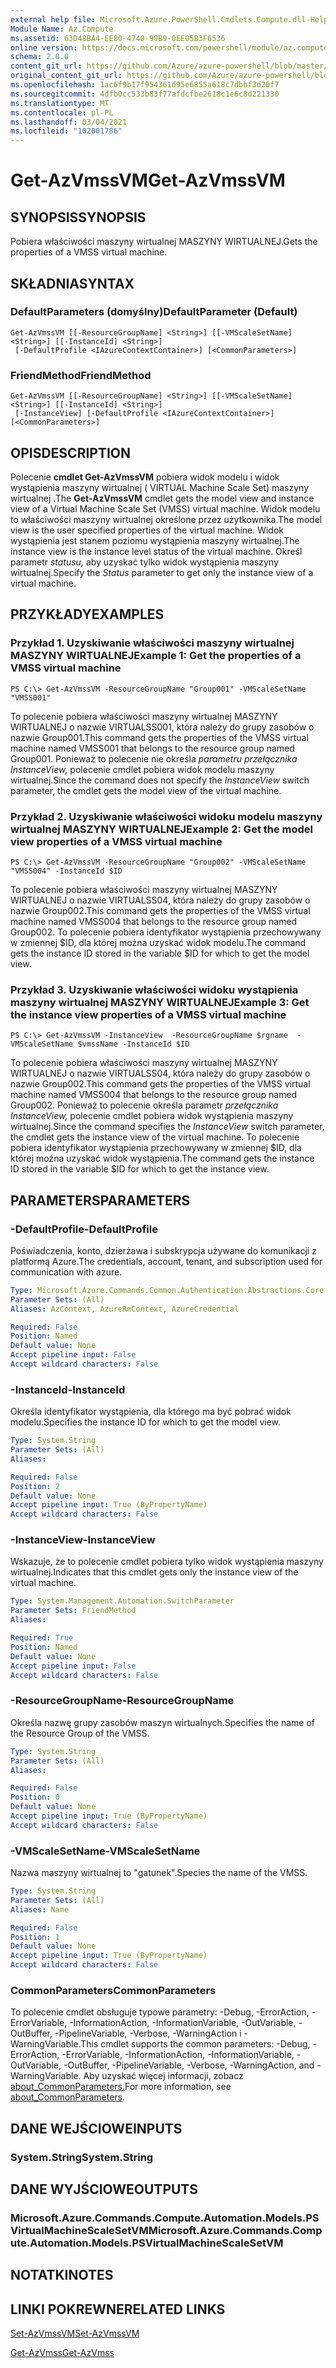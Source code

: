 ```yaml
---
external help file: Microsoft.Azure.PowerShell.Cmdlets.Compute.dll-Help.xml
Module Name: Az.Compute
ms.assetid: 63D48BA4-EE80-4740-90B9-0EE05B3F6536
online version: https://docs.microsoft.com/powershell/module/az.compute/get-azvmssvm
schema: 2.0.0
content_git_url: https://github.com/Azure/azure-powershell/blob/master/src/Compute/Compute/help/Get-AzVmssVM.md
original_content_git_url: https://github.com/Azure/azure-powershell/blob/master/src/Compute/Compute/help/Get-AzVmssVM.md
ms.openlocfilehash: 1ac6f9b17f954361d95e6855a618c7dbbf3d20f7
ms.sourcegitcommit: 4dfb0cc533b83f77afdcfbe2618c1e6c8d221330
ms.translationtype: MT
ms.contentlocale: pl-PL
ms.lasthandoff: 03/04/2021
ms.locfileid: "102001786"
---
```

# <span data-ttu-id="b94db-101">Get-AzVmssVM</span><span class="sxs-lookup"><span data-stu-id="b94db-101">Get-AzVmssVM</span></span>

## <span data-ttu-id="b94db-102">SYNOPSIS</span><span class="sxs-lookup"><span data-stu-id="b94db-102">SYNOPSIS</span></span>
<span data-ttu-id="b94db-103">Pobiera właściwości maszyny wirtualnej MASZYNY WIRTUALNEJ.</span><span class="sxs-lookup"><span data-stu-id="b94db-103">Gets the properties of a VMSS virtual machine.</span></span>

## <span data-ttu-id="b94db-104">SKŁADNIA</span><span class="sxs-lookup"><span data-stu-id="b94db-104">SYNTAX</span></span>

### <span data-ttu-id="b94db-105">DefaultParameters (domyślny)</span><span class="sxs-lookup"><span data-stu-id="b94db-105">DefaultParameter (Default)</span></span>
```
Get-AzVmssVM [[-ResourceGroupName] <String>] [[-VMScaleSetName] <String>] [[-InstanceId] <String>]
 [-DefaultProfile <IAzureContextContainer>] [<CommonParameters>]
```

### <span data-ttu-id="b94db-106">FriendMethod</span><span class="sxs-lookup"><span data-stu-id="b94db-106">FriendMethod</span></span>
```
Get-AzVmssVM [[-ResourceGroupName] <String>] [[-VMScaleSetName] <String>] [[-InstanceId] <String>]
 [-InstanceView] [-DefaultProfile <IAzureContextContainer>] [<CommonParameters>]
```

## <span data-ttu-id="b94db-107">OPIS</span><span class="sxs-lookup"><span data-stu-id="b94db-107">DESCRIPTION</span></span>
<span data-ttu-id="b94db-108">Polecenie **cmdlet Get-AzVmssVM** pobiera widok modelu i widok wystąpienia maszyny wirtualnej ( VIRTUAL Machine Scale Set) maszyny wirtualnej .</span><span class="sxs-lookup"><span data-stu-id="b94db-108">The **Get-AzVmssVM** cmdlet gets the model view and instance view of a Virtual Machine Scale Set (VMSS) virtual machine.</span></span>
<span data-ttu-id="b94db-109">Widok modelu to właściwości maszyny wirtualnej określone przez użytkownika.</span><span class="sxs-lookup"><span data-stu-id="b94db-109">The model view is the user specified properties of the virtual machine.</span></span>
<span data-ttu-id="b94db-110">Widok wystąpienia jest stanem poziomu wystąpienia maszyny wirtualnej.</span><span class="sxs-lookup"><span data-stu-id="b94db-110">The instance view is the instance level status of the virtual machine.</span></span>
<span data-ttu-id="b94db-111">Określ parametr *statusu,* aby uzyskać tylko widok wystąpienia maszyny wirtualnej.</span><span class="sxs-lookup"><span data-stu-id="b94db-111">Specify the *Status* parameter to get only the instance view of a virtual machine.</span></span>

## <span data-ttu-id="b94db-112">PRZYKŁADY</span><span class="sxs-lookup"><span data-stu-id="b94db-112">EXAMPLES</span></span>

### <span data-ttu-id="b94db-113">Przykład 1. Uzyskiwanie właściwości maszyny wirtualnej MASZYNY WIRTUALNEJ</span><span class="sxs-lookup"><span data-stu-id="b94db-113">Example 1: Get the properties of a VMSS virtual machine</span></span>
```
PS C:\> Get-AzVmssVM -ResourceGroupName "Group001" -VMScaleSetName "VMSS001"
```

<span data-ttu-id="b94db-114">To polecenie pobiera właściwości maszyny wirtualnej MASZYNY WIRTUALNEJ o nazwie VIRTUALSS001, która należy do grupy zasobów o nazwie Group001.</span><span class="sxs-lookup"><span data-stu-id="b94db-114">This command gets the properties of the VMSS virtual machine named VMSS001 that belongs to the resource group named Group001.</span></span>
<span data-ttu-id="b94db-115">Ponieważ to polecenie nie określa *parametru przełącznika InstanceView,* polecenie cmdlet pobiera widok modelu maszyny wirtualnej.</span><span class="sxs-lookup"><span data-stu-id="b94db-115">Since the command does not specify the *InstanceView* switch parameter, the cmdlet gets the model view of the virtual machine.</span></span>

### <span data-ttu-id="b94db-116">Przykład 2. Uzyskiwanie właściwości widoku modelu maszyny wirtualnej MASZYNY WIRTUALNEJ</span><span class="sxs-lookup"><span data-stu-id="b94db-116">Example 2: Get the model view properties of a VMSS virtual machine</span></span>
```
PS C:\> Get-AzVmssVM -ResourceGroupName "Group002" -VMScaleSetName "VMSS004" -InstanceId $ID
```

<span data-ttu-id="b94db-117">To polecenie pobiera właściwości maszyny wirtualnej MASZYNY WIRTUALNEJ o nazwie VIRTUALSS04, która należy do grupy zasobów o nazwie Group002.</span><span class="sxs-lookup"><span data-stu-id="b94db-117">This command gets the properties of the VMSS virtual machine named VMSS004 that belongs to the resource group named Group002.</span></span>
<span data-ttu-id="b94db-118">To polecenie pobiera identyfikator wystąpienia przechowywany w zmiennej $ID, dla której można uzyskać widok modelu.</span><span class="sxs-lookup"><span data-stu-id="b94db-118">The command gets the instance ID stored in the variable $ID for which to get the model view.</span></span>

### <span data-ttu-id="b94db-119">Przykład 3. Uzyskiwanie właściwości widoku wystąpienia maszyny wirtualnej MASZYNY WIRTUALNEJ</span><span class="sxs-lookup"><span data-stu-id="b94db-119">Example 3: Get the instance view properties of a VMSS virtual machine</span></span>
```
PS C:\> Get-AzVmssVM -InstanceView  -ResourceGroupName $rgname  -VMScaleSetName $vmssName -InstanceId $ID
```

<span data-ttu-id="b94db-120">To polecenie pobiera właściwości maszyny wirtualnej MASZYNY WIRTUALNEJ o nazwie VIRTUALSS04, która należy do grupy zasobów o nazwie Group002.</span><span class="sxs-lookup"><span data-stu-id="b94db-120">This command gets the properties of the VMSS virtual machine named VMSS004 that belongs to the resource group named Group002.</span></span>
<span data-ttu-id="b94db-121">Ponieważ to polecenie określa parametr *przełącznika InstanceView,* polecenie cmdlet pobiera widok wystąpienia maszyny wirtualnej.</span><span class="sxs-lookup"><span data-stu-id="b94db-121">Since the command specifies the *InstanceView* switch parameter, the cmdlet gets the instance view of the virtual machine.</span></span>
<span data-ttu-id="b94db-122">To polecenie pobiera identyfikator wystąpienia przechowywany w zmiennej $ID, dla której można uzyskać widok wystąpienia.</span><span class="sxs-lookup"><span data-stu-id="b94db-122">The command gets the instance ID stored in the variable $ID for which to get the instance view.</span></span>

## <span data-ttu-id="b94db-123">PARAMETERS</span><span class="sxs-lookup"><span data-stu-id="b94db-123">PARAMETERS</span></span>

### <span data-ttu-id="b94db-124">-DefaultProfile</span><span class="sxs-lookup"><span data-stu-id="b94db-124">-DefaultProfile</span></span>
<span data-ttu-id="b94db-125">Poświadczenia, konto, dzierżawa i subskrypcja używane do komunikacji z platformą Azure.</span><span class="sxs-lookup"><span data-stu-id="b94db-125">The credentials, account, tenant, and subscription used for communication with azure.</span></span>

```yaml
Type: Microsoft.Azure.Commands.Common.Authentication.Abstractions.Core.IAzureContextContainer
Parameter Sets: (All)
Aliases: AzContext, AzureRmContext, AzureCredential

Required: False
Position: Named
Default value: None
Accept pipeline input: False
Accept wildcard characters: False
```

### <span data-ttu-id="b94db-126">-InstanceId</span><span class="sxs-lookup"><span data-stu-id="b94db-126">-InstanceId</span></span>
<span data-ttu-id="b94db-127">Określa identyfikator wystąpienia, dla którego ma być pobrać widok modelu.</span><span class="sxs-lookup"><span data-stu-id="b94db-127">Specifies the instance ID for which to get the model view.</span></span>

```yaml
Type: System.String
Parameter Sets: (All)
Aliases:

Required: False
Position: 2
Default value: None
Accept pipeline input: True (ByPropertyName)
Accept wildcard characters: False
```

### <span data-ttu-id="b94db-128">-InstanceView</span><span class="sxs-lookup"><span data-stu-id="b94db-128">-InstanceView</span></span>
<span data-ttu-id="b94db-129">Wskazuje, że to polecenie cmdlet pobiera tylko widok wystąpienia maszyny wirtualnej.</span><span class="sxs-lookup"><span data-stu-id="b94db-129">Indicates that this cmdlet gets only the instance view of the virtual machine.</span></span>

```yaml
Type: System.Management.Automation.SwitchParameter
Parameter Sets: FriendMethod
Aliases:

Required: True
Position: Named
Default value: None
Accept pipeline input: False
Accept wildcard characters: False
```

### <span data-ttu-id="b94db-130">-ResourceGroupName</span><span class="sxs-lookup"><span data-stu-id="b94db-130">-ResourceGroupName</span></span>
<span data-ttu-id="b94db-131">Określa nazwę grupy zasobów maszyn wirtualnych.</span><span class="sxs-lookup"><span data-stu-id="b94db-131">Specifies the name of the Resource Group of the VMSS.</span></span>

```yaml
Type: System.String
Parameter Sets: (All)
Aliases:

Required: False
Position: 0
Default value: None
Accept pipeline input: True (ByPropertyName)
Accept wildcard characters: False
```

### <span data-ttu-id="b94db-132">-VMScaleSetName</span><span class="sxs-lookup"><span data-stu-id="b94db-132">-VMScaleSetName</span></span>
<span data-ttu-id="b94db-133">Nazwa maszyny wirtualnej to "gatunek".</span><span class="sxs-lookup"><span data-stu-id="b94db-133">Species the name of the VMSS.</span></span>

```yaml
Type: System.String
Parameter Sets: (All)
Aliases: Name

Required: False
Position: 1
Default value: None
Accept pipeline input: True (ByPropertyName)
Accept wildcard characters: False
```

### <span data-ttu-id="b94db-134">CommonParameters</span><span class="sxs-lookup"><span data-stu-id="b94db-134">CommonParameters</span></span>
<span data-ttu-id="b94db-135">To polecenie cmdlet obsługuje typowe parametry: -Debug, -ErrorAction, -ErrorVariable, -InformationAction, -InformationVariable, -OutVariable, -OutBuffer, -PipelineVariable, -Verbose, -WarningAction i -WarningVariable.</span><span class="sxs-lookup"><span data-stu-id="b94db-135">This cmdlet supports the common parameters: -Debug, -ErrorAction, -ErrorVariable, -InformationAction, -InformationVariable, -OutVariable, -OutBuffer, -PipelineVariable, -Verbose, -WarningAction, and -WarningVariable.</span></span> <span data-ttu-id="b94db-136">Aby uzyskać więcej informacji, zobacz [about_CommonParameters.](http://go.microsoft.com/fwlink/?LinkID=113216)</span><span class="sxs-lookup"><span data-stu-id="b94db-136">For more information, see [about_CommonParameters](http://go.microsoft.com/fwlink/?LinkID=113216).</span></span>

## <span data-ttu-id="b94db-137">DANE WEJŚCIOWE</span><span class="sxs-lookup"><span data-stu-id="b94db-137">INPUTS</span></span>

### <span data-ttu-id="b94db-138">System.String</span><span class="sxs-lookup"><span data-stu-id="b94db-138">System.String</span></span>

## <span data-ttu-id="b94db-139">DANE WYJŚCIOWE</span><span class="sxs-lookup"><span data-stu-id="b94db-139">OUTPUTS</span></span>

### <span data-ttu-id="b94db-140">Microsoft.Azure.Commands.Compute.Automation.Models.PSVirtualMachineScaleSetVM</span><span class="sxs-lookup"><span data-stu-id="b94db-140">Microsoft.Azure.Commands.Compute.Automation.Models.PSVirtualMachineScaleSetVM</span></span>

## <span data-ttu-id="b94db-141">NOTATKI</span><span class="sxs-lookup"><span data-stu-id="b94db-141">NOTES</span></span>

## <span data-ttu-id="b94db-142">LINKI POKREWNE</span><span class="sxs-lookup"><span data-stu-id="b94db-142">RELATED LINKS</span></span>

[<span data-ttu-id="b94db-143">Set-AzVmssVM</span><span class="sxs-lookup"><span data-stu-id="b94db-143">Set-AzVmssVM</span></span>](./Set-AzVmssVM.md)

[<span data-ttu-id="b94db-144">Get-AzVmss</span><span class="sxs-lookup"><span data-stu-id="b94db-144">Get-AzVmss</span></span>](./Get-AzVmss.md)


